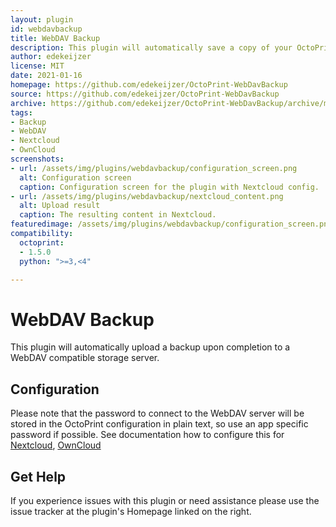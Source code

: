 ```yaml
---
layout: plugin
id: webdavbackup
title: WebDAV Backup
description: This plugin will automatically save a copy of your OctoPrint backup to a WebDAV server upon completion.
author: edekeijzer
license: MIT
date: 2021-01-16
homepage: https://github.com/edekeijzer/OctoPrint-WebDavBackup
source: https://github.com/edekeijzer/OctoPrint-WebDavBackup
archive: https://github.com/edekeijzer/OctoPrint-WebDavBackup/archive/main.zip
tags:
- Backup
- WebDAV
- Nextcloud
- OwnCloud
screenshots:
- url: /assets/img/plugins/webdavbackup/configuration_screen.png
  alt: Configuration screen
  caption: Configuration screen for the plugin with Nextcloud config.
- url: /assets/img/plugins/webdavbackup/nextcloud_content.png
  alt: Upload result
  caption: The resulting content in Nextcloud.
featuredimage: /assets/img/plugins/webdavbackup/configuration_screen.png
compatibility:
  octoprint:
  - 1.5.0
  python: ">=3,<4"

---
```


# WebDAV Backup

This plugin will automatically upload a backup upon completion to a WebDAV compatible storage server.

## Configuration

Please note that the password to connect to the WebDAV server will be stored in the OctoPrint configuration in plain text, so use an app specific password if possible. See documentation how to configure this for [Nextcloud](https://docs.nextcloud.com/server/latest/user_manual/en/session_management.html#device-specific-passwords-and-password-changes), [OwnCloud](https://doc.owncloud.com/server/user_manual/session_management.html#app-passwords)

## Get Help

If you experience issues with this plugin or need assistance please use the issue tracker at the plugin's Homepage linked on the right.